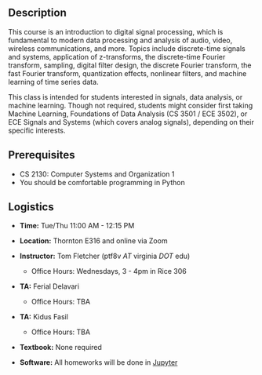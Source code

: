 ## Description

This course is an introduction to digital signal processing, which is
fundamental to modern data processing and analysis of audio, video, wireless
communications, and more. Topics include discrete-time signals and systems,
application of z-transforms, the discrete-time Fourier transform, sampling,
digital filter design, the discrete Fourier transform, the fast Fourier
transform, quantization effects, nonlinear filters, and machine learning of time
series data.

This class is intended for students interested in signals, data
analysis, or machine learning. Though not required, students might consider
first taking Machine Learning, Foundations of Data Analysis (CS 3501 / ECE
3502), or ECE Signals and Systems (which covers analog signals), depending on
their specific interests.


## Prerequisites
* CS 2130: Computer Systems and Organization 1
* You should be comfortable programming in Python

## Logistics

* **Time:** Tue/Thu 11:00 AM - 12:15 PM
* **Location:** Thornton E316 and online via Zoom
* **Instructor:** Tom Fletcher (ptf8v *AT* virginia *DOT* edu)
  - Office Hours: Wednesdays, 3 - 4pm in Rice 306
* **TA:** Ferial Delavari
  - Office Hours: TBA
* **TA:** Kidus Fasil
  - Office Hours: TBA

* **Textbook:** None required
* **Software:** All homeworks will be done in [Jupyter](https://jupyter.org)

